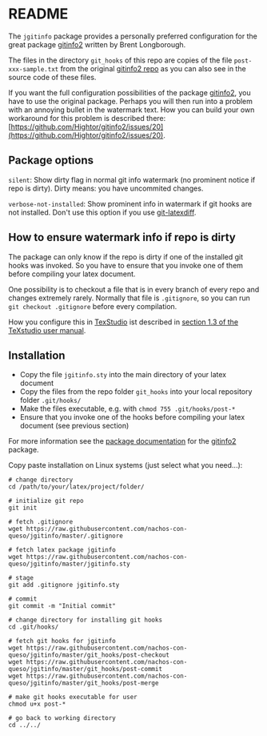 # README

The `jgitinfo` package provides a personally preferred configuration for the great package [gitinfo2](https://ctan.org/pkg/gitinfo2) written by Brent Longborough.

The files in the directory `git_hooks` of this repo are copies of the file `post-xxx-sample.txt` from the original [gitinfo2 repo](https://github.com/Hightor/gitinfo2) as you can also see in the source code of these files.

If you want the full configuration possibilities of the package [gitinfo2](https://ctan.org/pkg/gitinfo2), you have to use the original package.
Perhaps you will then run into a problem with an annoying bullet in the watermark text.
How you can build your own workaround for this problem is described there: [https://github.com/Hightor/gitinfo2/issues/20](https://github.com/Hightor/gitinfo2/issues/20).

## Package options

`silent`:
Show dirty flag in normal git info watermark (no prominent notice if repo is dirty). Dirty means: you have uncommited changes.

`verbose-not-installed`:
Show prominent info in watermark if git hooks are not installed. Don't use this option if you use [git-latexdiff](https://gitlab.com/git-latexdiff/git-latexdiff).

## How to ensure watermark info if repo is dirty
The package can only know if the repo is dirty if one of the installed git hooks was invoked. So you have to ensure that you invoke one of them before compiling your latex document.

One possibility is to checkout a file that is in every branch of every repo and changes extremely rarely. Normally that file is `.gitignore`, so you can run `git checkout .gitignore` before every compilation.

How you configure this in [TexStudio](https://www.texstudio.org) ist described in [section 1.3 of the TeXstudio user manual](http://texstudio.sourceforge.net/manual/current/usermanual_en.html#SECTION02a).

## Installation

* Copy the file `jgitinfo.sty` into the main directory of your latex document
* Copy the files from the repo folder `git_hooks` into your local repository folder `.git/hooks/`
* Make the files executable, e.g. with `chmod 755 .git/hooks/post-*`
* Ensure that you invoke one of the hooks before compiling your latex document (see previous section)

For more information see the [package documentation](http://mirrors.ctan.org/macros/latex/contrib/gitinfo2/gitinfo2.pdf) for the [gitinfo2](https://ctan.org/pkg/gitinfo2) package.

Copy paste installation on Linux systems (just select what you need...):

```
# change directory
cd /path/to/your/latex/project/folder/

# initialize git repo
git init

# fetch .gitignore
wget https://raw.githubusercontent.com/nachos-con-queso/jgitinfo/master/.gitignore

# fetch latex package jgitinfo
wget https://raw.githubusercontent.com/nachos-con-queso/jgitinfo/master/jgitinfo.sty

# stage
git add .gitignore jgitinfo.sty

# commit
git commit -m "Initial commit"

# change directory for installing git hooks
cd .git/hooks/

# fetch git hooks for jgitinfo
wget https://raw.githubusercontent.com/nachos-con-queso/jgitinfo/master/git_hooks/post-checkout
wget https://raw.githubusercontent.com/nachos-con-queso/jgitinfo/master/git_hooks/post-commit
wget https://raw.githubusercontent.com/nachos-con-queso/jgitinfo/master/git_hooks/post-merge

# make git hooks executable for user
chmod u+x post-*

# go back to working directory
cd ../../
```
